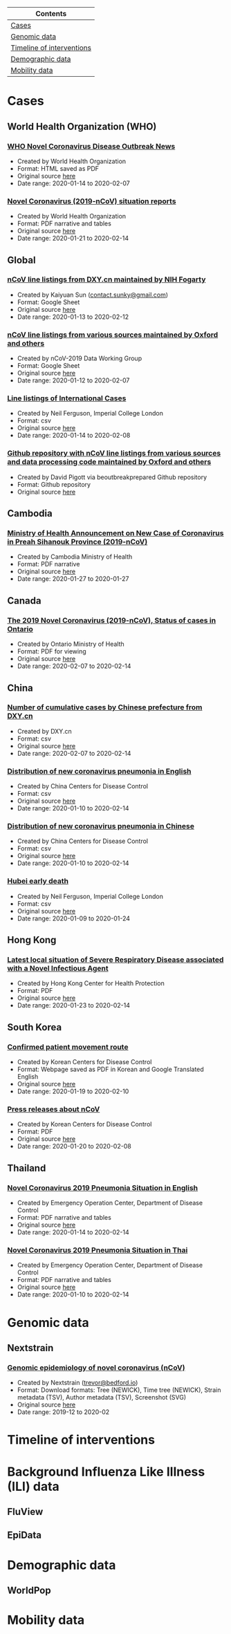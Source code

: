 |Contents|
| ----- |
| [Cases](#cases) |
| [Genomic data](#Genomic) |
| [Timeline of interventions](#interventions) |
| [Demographic data](#ili) |
| [Mobility data](#mobility) |

# <a id="cases"></a> Cases
## World Health Organization (WHO)
### [WHO Novel Coronavirus Disease Outbreak News](https://github.com/midas-network/COVID-19/tree/master/data/cases/who/disease_outbreak_news)
* Created by World Health Organization
* Format: HTML saved as PDF
* Original source [here](https://www.who.int/csr/don/archive/disease/novel_coronavirus/en/)
* Date range: 2020-01-14 to 2020-02-07

### [Novel Coronavirus (2019-nCoV) situation reports](https://github.com/midas-network/COVID-19/tree/master/data/cases/who/novel_coronavirus_situation_reports)
* Created by World Health Organization
* Format: PDF narrative and tables
* Original source [here](https://www.who.int/emergencies/diseases/novel-coronavirus-2019/situation-reports)
* Date range: 2020-01-21 to 2020-02-14

## Global
### [nCoV line listings from DXY.cn maintained by NIH Fogarty](https://github.com/midas-network/COVID-19/tree/master/data/cases/global/line_listings_nihfogarty)
* Created by Kaiyuan Sun (contact.sunky@gmail.com)
* Format: Google Sheet
* Original source [here](https://docs.google.com/spreadsheets/d/1jS24DjSPVWa4iuxuD4OAXrE3QeI8c9BC1hSlqr-NMiU/edit#gid=1187587451)
* Date range: 2020-01-13 to 2020-02-12

### [nCoV line listings from various sources maintained by Oxford and others](https://github.com/midas-network/COVID-19/tree/master/data/cases/global/line_listings_oxford)
* Created by nCoV-2019 Data Working Group
* Format: Google Sheet
* Original source [here](https://docs.google.com/spreadsheets/d/1itaohdPiAeniCXNlntNztZ_oRvjh0HsGuJXUJWET008/edit#gid=0)
* Date range: 2020-01-12 to 2020-02-07

### [Line listings of International Cases](https://github.com/midas-network/COVID-19/blob/master/data/cases/global/line_listings_imperial_college/collection_metadata.csv)
* Created by Neil Ferguson, Imperial College London
* Format: csv
* Original source [here](https://www.imperial.ac.uk/mrc-global-infectious-disease-analysis/news--wuhan-coronavirus/)
* Date range: 2020-01-14 to 2020-02-08

### [Github repository with nCoV line listings from various sources and data processing code maintained by Oxford and others](https://github.com/midas-network/COVID-19/tree/master/data/cases/global/line_listings_oxford_github) 
* Created by David Pigott via beoutbreakprepared Github repository
* Format: Github repository
* Original source [here](https://github.com/beoutbreakprepared/nCoV2019)

## Cambodia
### [Ministry of Health Announcement on New Case of Coronavirus in Preah Sihanouk Province (2019-nCoV)](https://github.com/midas-network/COVID-19/tree/master/data/cases/cambodia/moh_situation_updates) 
* Created by Cambodia Ministry of Health
* Format: PDF narrative
* Original source [here](http://www.cdcmoh.gov.kh/448-1-2019-ncov)
* Date range: 2020-01-27 to 2020-01-27

## Canada
### [The 2019 Novel Coronavirus (2019-nCoV), Status of cases in Ontario](https://github.com/midas-network/COVID-19/tree/master/data/cases/canada/ontario_situation_updates)
* Created by Ontario Ministry of Health
* Format: PDF for viewing
* Original source [here](https://www.ontario.ca/page/2019-novel-coronavirus-2019-ncov#section-0)
* Date range: 2020-02-07 to 2020-02-14

## China
### [Number of cumulative cases by Chinese prefecture from DXY.cn](https://github.com/midas-network/COVID-19/tree/master/data/cases/china/cumulative_cases_DXY)
* Created by DXY.cn
* Format: csv
* Original source [here](https://ncov.dxy.cn/ncovh5/view/pneumonia)
* Date range: 2020-02-07 to 2020-02-14

### [Distribution of new coronavirus pneumonia in English](https://github.com/midas-network/COVID-19/tree/master/data/cases/china/daily_cases_chinacdc_EN)
* Created by China Centers for Disease Control
* Format: csv
* Original source [here](http://2019ncov.chinacdc.cn/2019-nCoV/)
* Date range: 2020-01-10 to 2020-02-14

### [Distribution of new coronavirus pneumonia in Chinese](https://github.com/midas-network/COVID-19/tree/master/data/cases/china/daily_cases_chinacdc_ZH)
* Created by China Centers for Disease Control
* Format: csv
* Original source [here](http://2019ncov.chinacdc.cn/2019-nCoV/)
* Date range: 2020-01-10 to 2020-02-14

### [Hubei early death](https://github.com/midas-network/COVID-19/tree/master/data/cases/china/death_count_imperial_college)
* Created by Neil Ferguson, Imperial College London
* Format: csv
* Original source [here](https://www.imperial.ac.uk/mrc-global-infectious-disease-analysis/news--wuhan-coronavirus/)
* Date range: 2020-01-09 to 2020-01-24

## Hong Kong
### [Latest local situation of Severe Respiratory Disease associated with a Novel Infectious Agent](https://github.com/midas-network/COVID-19/tree/master/data/cases/hong%20kong/doh_situation_updates)
* Created by Hong Kong Center for Health Protection
* Format: PDF
* Original source [here](https://www.chp.gov.hk/files/pdf/enhanced_sur_pneumonia_wuhan_eng.pdf)
* Date range: 2020-01-23 to 2020-02-14

## South Korea
### [Confirmed patient movement route](https://github.com/midas-network/COVID-19/tree/master/data/cases/south%20korea/confirmed_cases_movement)
* Created by Korean Centers for Disease Control
* Format: Webpage saved as PDF in Korean and Google Translated English
* Original source [here](http://ncov.mohw.go.kr/bdBoardList.do?brdId=1&brdGubun=12)
* Date range: 2020-01-19 to 2020-02-10

### [Press releases about nCoV](https://github.com/midas-network/COVID-19/tree/master/data/cases/south%20korea/kcdc_press_releases_en)
* Created by Korean Centers for Disease Control
* Format: PDF
* Original source [here](https://www.cdc.go.kr/board/board.es?mid=a30402000000&bid=0030)
* Date range: 2020-01-20 to 2020-02-08

## Thailand
### [Novel Coronavirus 2019 Pneumonia Situation in English](https://github.com/midas-network/COVID-19/tree/master/data/cases/thailand/moh_situation_updates)
* Created by Emergency Operation Center, Department of Disease Control
* Format: PDF narrative and tables
* Original source [here](https://ddc.moph.go.th/viralpneumonia/eng/situation.php)
* Date range: 2020-01-14 to 2020-02-14

### [Novel Coronavirus 2019 Pneumonia Situation in Thai](https://github.com/midas-network/COVID-19/tree/master/data/cases/thailand/moh_situation_updates_TH)
* Created by Emergency Operation Center, Department of Disease Control
* Format: PDF narrative and tables
* Original source [here](https://ddc.moph.go.th/viralpneumonia/situation.php)
* Date range: 2020-01-10 to 2020-02-14

# <a id="Genomic"></a> Genomic data
## Nextstrain
### [Genomic epidemiology of novel coronavirus (nCoV)](https://github.com/midas-network/COVID-19/tree/master/data/sequences/nextstrain)
* Created by Nextstrain (trevor@bedford.io)
* Format: Download formats: Tree (NEWICK), Time tree (NEWICK), Strain metadata (TSV), Author metadata (TSV), Screenshot (SVG)
* Original source [here](https://nextstrain.org/ncov)
* Date range: 2019-12 to 2020-02

# <a id="interventions"></a> Timeline of interventions

# <a id="ili"></a> Background Influenza Like Illness (ILI) data
## FluView
## EpiData

# <a id="demographic"></a> Demographic data
## WorldPop

# <a id="mobility"></a> Mobility data


